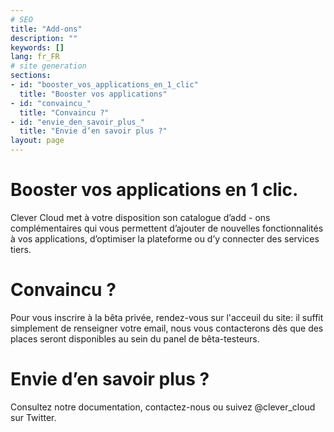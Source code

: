 ```yaml
---
# SEO
title: "Add-ons"
description: ""
keywords: []
lang: fr_FR
# site generation
sections:
- id: "booster_vos_applications_en_1_clic"
  title: "Booster vos applications"
- id: "convaincu_"
  title: "Convaincu ?"
- id: "envie_den_savoir_plus_"
  title: "Envie d’en savoir plus ?"
layout: page
---
```


# Booster vos applications en 1 clic. 
Clever Cloud met à votre disposition son catalogue d’add - ons complémentaires qui vous permettent d’ajouter de nouvelles fonctionnalités à vos applications, d’optimiser la plateforme ou d’y connecter des services tiers. 

# Convaincu ?
Pour vous inscrire à la bêta privée, rendez-vous sur l'acceuil du site: il suffit simplement de renseigner votre email, nous vous contacterons dès que des places seront disponibles au sein du panel de bêta-testeurs.

# Envie d’en savoir plus ?
Consultez notre documentation, contactez-nous ou suivez @clever_cloud sur Twitter.
